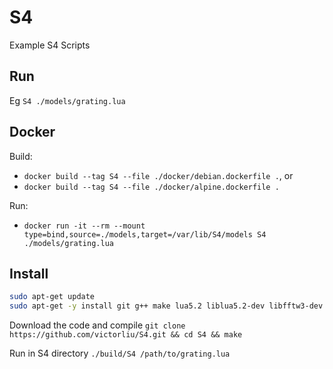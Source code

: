 # S4

Example S4 Scripts

## Run

Eg `S4 ./models/grating.lua`

## Docker

Build: 
* `docker build --tag S4 --file ./docker/debian.dockerfile .`, or
* `docker build --tag S4 --file ./docker/alpine.dockerfile .`

Run: 
* `docker run -it --rm --mount type=bind,source=./models,target=/var/lib/S4/models S4 ./models/grating.lua`

## Install

```sh
sudo apt-get update
sudo apt-get -y install git g++ make lua5.2 liblua5.2-dev libfftw3-dev libopenblas-dev libsuitesparse-dev
```

Download the code and compile `git clone https://github.com/victorliu/S4.git && cd S4 && make`

Run in S4 directory `./build/S4 /path/to/grating.lua`
